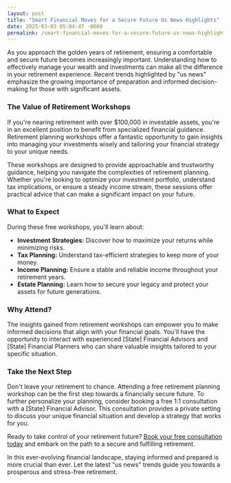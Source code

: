 ```yaml
---
layout: post
title: "Smart Financial Moves for a Secure Future Us News Highlights"
date: 2025-03-03 05:04:47 -0600
permalink: /smart-financial-moves-for-a-secure-future-us-news-highlights/
---
```



As you approach the golden years of retirement, ensuring a comfortable and secure future becomes increasingly important. Understanding how to effectively manage your wealth and investments can make all the difference in your retirement experience. Recent trends highlighted by "us news" emphasize the growing importance of preparation and informed decision-making for those with significant assets. 

### The Value of Retirement Workshops

If you're nearing retirement with over $100,000 in investable assets, you're in an excellent position to benefit from specialized financial guidance. Retirement planning workshops offer a fantastic opportunity to gain insights into managing your investments wisely and tailoring your financial strategy to your unique needs.

These workshops are designed to provide approachable and trustworthy guidance, helping you navigate the complexities of retirement planning. Whether you're looking to optimize your investment portfolio, understand tax implications, or ensure a steady income stream, these sessions offer practical advice that can make a significant impact on your future.

### What to Expect

During these free workshops, you'll learn about:

- **Investment Strategies:** Discover how to maximize your returns while minimizing risks.
- **Tax Planning:** Understand tax-efficient strategies to keep more of your money.
- **Income Planning:** Ensure a stable and reliable income throughout your retirement years.
- **Estate Planning:** Learn how to secure your legacy and protect your assets for future generations.

### Why Attend?

The insights gained from retirement workshops can empower you to make informed decisions that align with your financial goals. You'll have the opportunity to interact with experienced [State] Financial Advisors and [State] Financial Planners who can share valuable insights tailored to your specific situation.

### Take the Next Step

Don't leave your retirement to chance. Attending a free retirement planning workshop can be the first step towards a financially secure future. To further personalize your planning, consider booking a free 1:1 consultation with a [State] Financial Advisor. This consultation provides a private setting to discuss your unique financial situation and develop a strategy that works for you.

Ready to take control of your retirement future? [Book your free consultation today](https://workshopsforretirement.com) and embark on the path to a secure and fulfilling retirement.

In this ever-evolving financial landscape, staying informed and prepared is more crucial than ever. Let the latest "us news" trends guide you towards a prosperous and stress-free retirement.